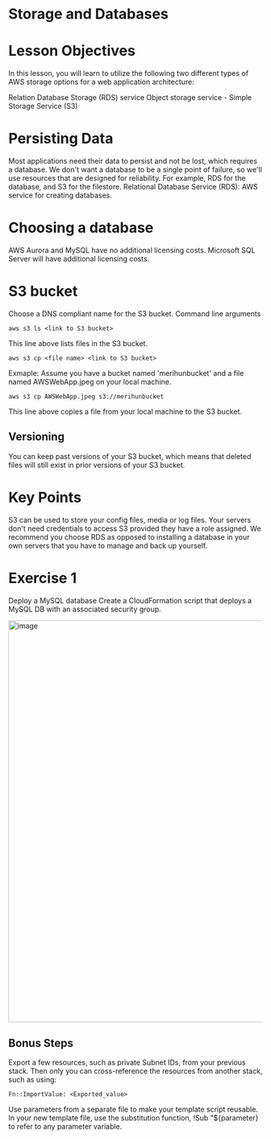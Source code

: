 # Storage and Databases

# Lesson Objectives
In this lesson, you will learn to utilize the following two different types of AWS storage options for a web application architecture:

Relation Database Storage (RDS) service
Object storage service - Simple Storage Service (S3)

# Persisting Data
Most applications need their data to persist and not be lost, which requires a database.
We don't want a database to be a single point of failure, so we'll use resources that are designed for reliability. For example, RDS for the database, and S3 for the filestore.
Relational Database Service (RDS): AWS service for creating databases.
# Choosing a database
AWS Aurora and MySQL have no additional licensing costs. Microsoft SQL Server will have additional licensing costs.


# S3 bucket
Choose a DNS compliant name for the S3 bucket.
Command line arguments
```
aws s3 ls <link to S3 bucket>
```
This line above lists files in the S3 bucket.

```
aws s3 cp <file name> <link to S3 bucket>  
```
Exmaple: Assume you have a bucket named 'merihunbucket' and a file named AWSWebApp.jpeg on your local machine.

```
aws s3 cp AWSWebApp.jpeg s3://merihunbucket
```

This line above copies a file from your local machine to the S3 bucket.

## Versioning
You can keep past versions of your S3 bucket, which means that deleted files will still exist in prior versions of your S3 bucket.

# Key Points
S3 can be used to store your config files, media or log files.
Your servers don't need credentials to access S3 provided they have a role assigned.
We recommend you choose RDS as opposed to installing a database in your own servers that you have to manage and back up yourself.

# Exercise 1
Deploy a MySQL database
Create a CloudFormation script that deploys a MySQL DB with an associated security group.

<img width="797" alt="image" src="https://user-images.githubusercontent.com/26862785/168476115-39efc49a-2e52-4a69-82ee-88393e930c5e.png">

## Bonus Steps
Export a few resources, such as private Subnet IDs, from your previous stack. Then only you can cross-reference the resources from another stack, such as using:
```
Fn::ImportValue: <Exported_value>
```
Use parameters from a separate file to make your template script reusable. In your new template file, use the substitution function, !Sub "${parameter} to refer to any parameter variable.
